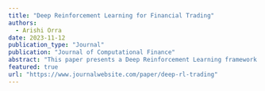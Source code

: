 ```yaml
---
title: "Deep Reinforcement Learning for Financial Trading"
authors:
  - Arishi Orra
date: 2023-11-12
publication_type: "Journal"
publication: "Journal of Computational Finance"
abstract: "This paper presents a Deep Reinforcement Learning framework for algorithmic trading in dynamic financial markets."
featured: true
url: "https://www.journalwebsite.com/paper/deep-rl-trading"
---
```

